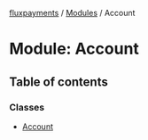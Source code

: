 [fluxpayments](../README.md) / [Modules](../modules.md) / Account

# Module: Account

## Table of contents

### Classes

- [Account](../classes/Account.Account.md)
